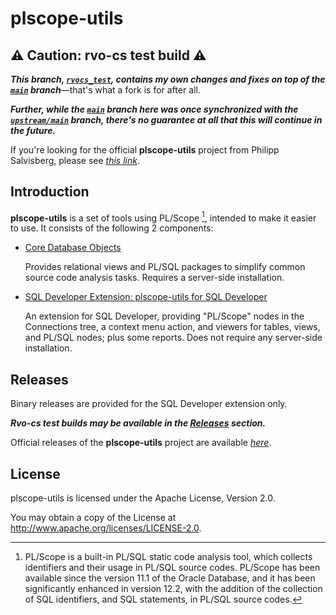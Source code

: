 # plscope-utils

## :warning: **Caution: rvo\-cs test build** :warning:

**_This branch, [`rvocs_test`](https://github.com/rvo-cs/plscope-utils/tree/rvocs_test), contains my own changes and fixes on top of the [`main`](https://github.com/rvo-cs/plscope-utils/tree/main) branch_**—that's what a fork is for after all.

**_Further, while the [`main`](https://github.com/rvo-cs/plscope-utils/tree/main) branch here was once synchronized with the [`upstream/main`](https://github.com/PhilippSalvisberg/plscope-utils) branch, there's no guarantee at all that this will continue in the future._**

If you're looking for the official **plscope-utils** project from Philipp Salvisberg, please see _[this link](https://github.com/PhilippSalvisberg/plscope-utils)_.

## Introduction
**plscope-utils** is a set of tools using PL/Scope [^1], intended to make it easier to use. It consists of the following 2 components:

- [Core Database Objects](/database/README.md)

	Provides relational views and PL/SQL packages to simplify common source code analysis tasks. Requires a server-side installation.

- [SQL Developer Extension: plscope-utils for SQL Developer](/sqldev/README.md)

   An extension for SQL Developer, providing "PL/Scope" nodes in the Connections tree, a context menu action, and viewers for tables, views, and PL/SQL nodes; plus some reports. Does not require any server-side installation.

[^1]: PL/Scope is a built-in PL/SQL static code analysis tool, which collects identifiers and their usage in PL/SQL source codes. PL/Scope has been available since the version 11.1 of the Oracle Database, and it has been significantly enhanced in version 12.2, with the addition of the collection of SQL identifiers, and SQL statements, in PL/SQL source codes. 

## Releases

Binary releases are provided for the SQL Developer extension only.

**_Rvo-cs test builds may be available in the [Releases](https://github.com/rvo-cs/plscope-utils/releases) section._**

Official releases of the **plscope-utils** project are available _[here](https://github.com/PhilippSalvisberg/plscope-utils/releases)_.

## License

plscope-utils is licensed under the Apache License, Version 2.0.

You may obtain a copy of the License at <http://www.apache.org/licenses/LICENSE-2.0>.
